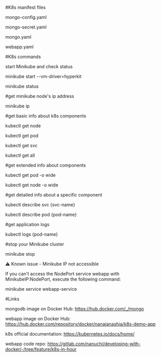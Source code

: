 #K8s manifest files

mongo-config.yaml

mongo-secret.yaml

mongo.yaml

webapp.yaml


#K8s commands

start Minikube and check status

minikube start --vm-driver=hyperkit 

minikube status



#get minikube node's ip address

minikube ip



#get basic info about k8s components

kubectl get node

kubectl get pod

kubectl get svc

kubectl get all



#get extended info about components

kubectl get pod -o wide

kubectl get node -o wide



#get detailed info about a specific component

kubectl describe svc {svc-name}

kubectl describe pod {pod-name}



#get application logs

kubectl logs {pod-name}



#stop your Minikube cluster

minikube stop




⚠️ Known issue - Minikube IP not accessible

If you can't access the NodePort service webapp with MinikubeIP:NodePort, execute the following command:

minikube service webapp-service




#Links

mongodb image on Docker Hub: https://hub.docker.com/_/mongo

webapp image on Docker Hub: https://hub.docker.com/repository/docker/nanajanashia/k8s-demo-app

k8s official documentation: https://kubernetes.io/docs/home/

webapp code repo: https://gitlab.com/nanuchi/developing-with-docker/-/tree/feature/k8s-in-hour
